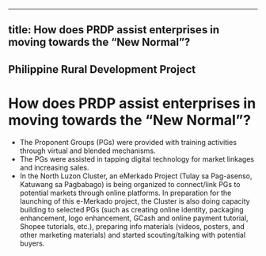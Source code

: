 --- 
 title: How does PRDP assist enterprises in moving towards the “New Normal”?
 ---

## Philippine Rural Development Project

# How does PRDP assist enterprises in moving towards the “New Normal”?


 - The Proponent Groups (PGs) were provided with training activities through virtual and blended mechanisms.
 - The PGs were assisted in tapping digital technology for market linkages and increasing sales.
 - In the North Luzon Cluster, an eMerkado Project (Tulay sa Pag-asenso, Katuwang sa Pagbabago) is being organized to connect/link PGs to potential markets through online platforms. In preparation for the launching of this e-Merkado project, the Cluster is also doing capacity building to selected PGs (such as creating online identity, packaging enhancement, logo enhancement, GCash and online payment tutorial, Shopee tutorials, etc.), preparing info materials (videos, posters, and other marketing materials) and started scouting/talking with potential buyers.
